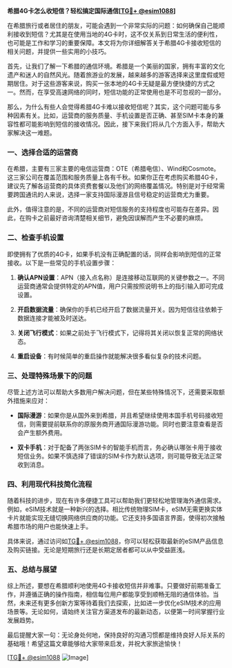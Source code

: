 **希腊4G卡怎么收短信？轻松搞定国际通信[[TG💪+ @esim1088](https://t.me/s/esim1088)]**

在希腊旅行或者居住的朋友，可能会遇到一个非常实际的问题：如何确保自己能顺利接收到短信？尤其是在使用当地的4G卡时，这不仅关系到日常生活的便利性，也可能是工作和学习的重要保障。本文将为你详细解答关于希腊4G卡接收短信的相关问题，并提供一些实用的小技巧。

首先，让我们了解一下希腊的通信环境。希腊是一个美丽的国家，拥有丰富的文化遗产和迷人的自然风光。随着旅游业的发展，越来越多的游客选择来这里度假或短期居住。对于这些游客来说，购买一张本地的4G卡无疑是最方便快捷的方式之一。然而，在享受高速网络的同时，短信功能的正常使用也是不可忽视的一部分。

那么，为什么有些人会觉得希腊4G卡难以接收短信呢？其实，这个问题可能与多种因素有关。比如，运营商的服务质量、手机设置是否正确、甚至SIM卡本身的兼容性都可能影响到短信的接收情况。因此，接下来我们将从几个方面入手，帮助大家解决这一难题。

### **一、选择合适的运营商**

在希腊，主要有三家主要的电信运营商：OTE（希腊电信）、Wind和Cosmote。这三家公司在覆盖范围和服务质量上各有千秋。如果你正在考虑购买希腊4G卡，建议先了解各运营商的具体资费套餐以及他们的网络覆盖情况。特别是对于经常需要跨国通讯的人来说，选择一家支持国际漫游且信号稳定的运营商尤为重要。

此外，值得注意的是，不同的运营商对短信服务的支持程度也可能存在差异。因此，在购卡之前最好咨询清楚相关细节，避免因误解而产生不必要的麻烦。

### **二、检查手机设置**

即使拥有了优质的4G卡，如果手机没有正确配置的话，同样会影响到短信的正常接收。以下是一些常见的手机设置步骤：

1. **确认APN设置**：APN（接入点名称）是连接移动互联网的关键参数之一。不同运营商通常会提供特定的APN值，用户只需按照说明书上的指引输入即可完成设置。
   
2. **开启数据流量**：确保你的手机已经开启了数据流量开关。因为短信往往依赖于数据连接才能被及时送达。

3. **关闭飞行模式**：如果之前处于飞行模式下，记得将其关闭以恢复正常的网络状态。

4. **重启设备**：有时候简单的重启操作就能解决很多看似复杂的技术问题。

### **三、处理特殊场景下的问题**

尽管上述方法可以帮助大多数用户解决问题，但在某些特殊情况下，还需要采取额外措施来应对：

- **国际漫游**：如果你是从国外来到希腊，并且希望继续使用本国手机号码接收短信，则需要提前联系你的原服务商开通国际漫游功能。同时也要注意查看是否会产生额外费用。
  
- **双卡手机**：对于配备了两张SIM卡的智能手机而言，务必确认哪张卡用于接收短信业务。如果不慎选择了错误的SIM卡作为默认选项，则可能导致无法正常收到消息。

### **四、利用现代科技简化流程**

随着科技的进步，现在有许多便捷工具可以帮助我们更轻松地管理海外通信需求。例如，eSIM技术就是一种新兴的选择。相比传统物理SIM卡，eSIM无需更换实体卡片就能实现无缝切换网络供应商的功能。它还支持多国语言界面，使得初次接触希腊市场的用户也能快速上手。

具体来说，通过访问如[TG💪+ @esim1088](https://t.me/s/esim1088)，你可以轻松获取最新的eSIM产品信息及购买链接。无论是短期旅行还是长期定居者都可以从中受益匪浅。

### **五、总结与展望**

综上所述，要想在希腊顺利地使用4G卡接收短信并非难事。只要做好前期准备工作，并遵循正确的操作指南，相信每位用户都能享受到顺畅无阻的通信体验。当然，未来还有更多创新方案等待着我们去探索，比如进一步优化eSIM技术的应用场景等。无论如何，请始终关注官方渠道发布的最新动态，以便第一时间掌握行业发展趋势。

最后提醒大家一句：无论身处何地，保持良好的沟通习惯都是维持良好人际关系的基础哦！希望这篇文章能够给大家带来启发，并祝大家旅途愉快！

[[TG💪+ @esim1088](https://t.me/s/esim1088) ![Image](https://i.postimg.cc/4NQfJmqS/Snipaste-2025-05-13-00-14-12.png)]